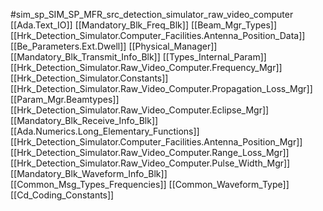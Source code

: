 #sim_sp_SIM_SP_MFR_src_detection_simulator_raw_video_computer
[[Ada.Text_IO]]
[[Mandatory_Blk_Freq_Blk]]
[[Beam_Mgr_Types]]
[[Hrk_Detection_Simulator.Computer_Facilities.Antenna_Position_Data]]
[[Be_Parameters.Ext.Dwell]]
[[Physical_Manager]]
[[Mandatory_Blk_Transmit_Info_Blk]]
[[Types_Internal_Param]]
[[Hrk_Detection_Simulator.Raw_Video_Computer.Frequency_Mgr]]
[[Hrk_Detection_Simulator.Constants]]
[[Hrk_Detection_Simulator.Raw_Video_Computer.Propagation_Loss_Mgr]]
[[Param_Mgr.Beamtypes]]
[[Hrk_Detection_Simulator.Raw_Video_Computer.Eclipse_Mgr]]
[[Mandatory_Blk_Receive_Info_Blk]]
[[Ada.Numerics.Long_Elementary_Functions]]
[[Hrk_Detection_Simulator.Computer_Facilities.Antenna_Position_Mgr]]
[[Hrk_Detection_Simulator.Raw_Video_Computer.Range_Loss_Mgr]]
[[Hrk_Detection_Simulator.Raw_Video_Computer.Pulse_Width_Mgr]]
[[Mandatory_Blk_Waveform_Info_Blk]]
[[Common_Msg_Types_Frequencies]]
[[Common_Waveform_Type]]
[[Cd_Coding_Constants]]
